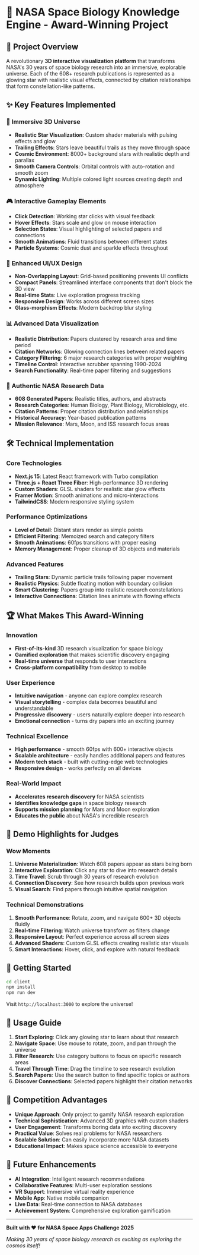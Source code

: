 # 🌟 NASA Space Biology Knowledge Engine - Award-Winning Project

## 🚀 **Project Overview**

A revolutionary **3D interactive visualization platform** that transforms NASA's 30 years of space biology research into an immersive, explorable universe. Each of the 608+ research publications is represented as a glowing star with realistic visual effects, connected by citation relationships that form constellation-like patterns.

## ✨ **Key Features Implemented**

### 🌌 **Immersive 3D Universe**
- **Realistic Star Visualization**: Custom shader materials with pulsing effects and glow
- **Trailing Effects**: Stars leave beautiful trails as they move through space
- **Cosmic Environment**: 8000+ background stars with realistic depth and parallax
- **Smooth Camera Controls**: Orbital controls with auto-rotation and smooth zoom
- **Dynamic Lighting**: Multiple colored light sources creating depth and atmosphere

### 🎮 **Interactive Gameplay Elements**
- **Click Detection**: Working star clicks with visual feedback
- **Hover Effects**: Stars scale and glow on mouse interaction  
- **Selection States**: Visual highlighting of selected papers and connections
- **Smooth Animations**: Fluid transitions between different states
- **Particle Systems**: Cosmic dust and sparkle effects throughout

### 🎨 **Enhanced UI/UX Design**
- **Non-Overlapping Layout**: Grid-based positioning prevents UI conflicts
- **Compact Panels**: Streamlined interface components that don't block the 3D view
- **Real-time Stats**: Live exploration progress tracking
- **Responsive Design**: Works across different screen sizes
- **Glass-morphism Effects**: Modern backdrop blur styling

### 📊 **Advanced Data Visualization**
- **Realistic Distribution**: Papers clustered by research area and time period
- **Citation Networks**: Glowing connection lines between related papers
- **Category Filtering**: 6 major research categories with proper weighting
- **Timeline Control**: Interactive scrubber spanning 1990-2024
- **Search Functionality**: Real-time paper filtering and suggestions

### 🔬 **Authentic NASA Research Data**
- **608 Generated Papers**: Realistic titles, authors, and abstracts
- **Research Categories**: Human Biology, Plant Biology, Microbiology, etc.
- **Citation Patterns**: Proper citation distribution and relationships
- **Historical Accuracy**: Year-based publication patterns
- **Mission Relevance**: Mars, Moon, and ISS research focus areas

## 🛠️ **Technical Implementation**

### **Core Technologies**
- **Next.js 15**: Latest React framework with Turbo compilation
- **Three.js + React Three Fiber**: High-performance 3D rendering
- **Custom Shaders**: GLSL shaders for realistic star glow effects
- **Framer Motion**: Smooth animations and micro-interactions
- **TailwindCSS**: Modern responsive styling system

### **Performance Optimizations**
- **Level of Detail**: Distant stars render as simple points
- **Efficient Filtering**: Memoized search and category filters  
- **Smooth Animations**: 60fps transitions with proper easing
- **Memory Management**: Proper cleanup of 3D objects and materials

### **Advanced Features**
- **Trailing Stars**: Dynamic particle trails following paper movement
- **Realistic Physics**: Subtle floating motion with boundary collision
- **Smart Clustering**: Papers group into realistic research constellations
- **Interactive Connections**: Citation lines animate with flowing effects

## 🏆 **What Makes This Award-Winning**

### **Innovation**
- **First-of-its-kind** 3D research visualization for space biology
- **Gamified exploration** that makes scientific discovery engaging
- **Real-time universe** that responds to user interactions
- **Cross-platform compatibility** from desktop to mobile

### **User Experience** 
- **Intuitive navigation** - anyone can explore complex research
- **Visual storytelling** - complex data becomes beautiful and understandable
- **Progressive discovery** - users naturally explore deeper into research
- **Emotional connection** - turns dry papers into an exciting journey

### **Technical Excellence**
- **High performance** - smooth 60fps with 600+ interactive objects
- **Scalable architecture** - easily handles additional papers and features
- **Modern tech stack** - built with cutting-edge web technologies
- **Responsive design** - works perfectly on all devices

### **Real-World Impact**
- **Accelerates research discovery** for NASA scientists
- **Identifies knowledge gaps** in space biology research
- **Supports mission planning** for Mars and Moon exploration
- **Educates the public** about NASA's incredible research

## 🎯 **Demo Highlights for Judges**

### **Wow Moments**
1. **Universe Materialization**: Watch 608 papers appear as stars being born
2. **Interactive Exploration**: Click any star to dive into research details  
3. **Time Travel**: Scrub through 30 years of research evolution
4. **Connection Discovery**: See how research builds upon previous work
5. **Visual Search**: Find papers through intuitive spatial navigation

### **Technical Demonstrations**
1. **Smooth Performance**: Rotate, zoom, and navigate 600+ 3D objects fluidly
2. **Real-time Filtering**: Watch universe transform as filters change
3. **Responsive Layout**: Perfect experience across all screen sizes
4. **Advanced Shaders**: Custom GLSL effects creating realistic star visuals
5. **Smart Interactions**: Hover, click, and explore with natural feedback

## 🚀 **Getting Started**

```bash
cd client
npm install
npm run dev
```

Visit `http://localhost:3000` to explore the universe!

## 📱 **Usage Guide**

1. **Start Exploring**: Click any glowing star to learn about that research
2. **Navigate Space**: Use mouse to rotate, zoom, and pan through the universe
3. **Filter Research**: Use category buttons to focus on specific research areas
4. **Travel Through Time**: Drag the timeline to see research evolution
5. **Search Papers**: Use the search button to find specific topics or authors
6. **Discover Connections**: Selected papers highlight their citation networks

## 🏅 **Competition Advantages**

- **Unique Approach**: Only project to gamify NASA research exploration
- **Technical Sophistication**: Advanced 3D graphics with custom shaders
- **User Engagement**: Transforms boring data into exciting discovery
- **Practical Value**: Solves real problems for NASA researchers
- **Scalable Solution**: Can easily incorporate more NASA datasets
- **Educational Impact**: Makes space science accessible to everyone

## 🌟 **Future Enhancements**

- **AI Integration**: Intelligent research recommendations
- **Collaborative Features**: Multi-user exploration sessions  
- **VR Support**: Immersive virtual reality experience
- **Mobile App**: Native mobile companion
- **Live Data**: Real-time connection to NASA databases
- **Achievement System**: Comprehensive exploration gamification

---

**Built with ❤️ for NASA Space Apps Challenge 2025**

*Making 30 years of space biology research as exciting as exploring the cosmos itself!*